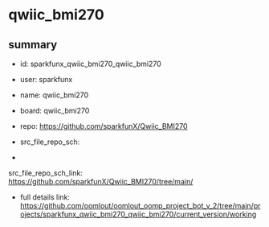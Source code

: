 # qwiic_bmi270
 
## summary 
* id: sparkfunx_qwiic_bmi270_qwiic_bmi270
* user: sparkfunx
* name: qwiic_bmi270
* board: qwiic_bmi270
* repo: https://github.com/sparkfunX/Qwiic_BMI270



* src_file_repo_sch: 
*
 src_file_repo_sch_link: https://github.com/sparkfunX/Qwiic_BMI270/tree/main/
* full details link: https://github.com/oomlout/oomlout_oomp_project_bot_v_2/tree/main/projects/sparkfunx_qwiic_bmi270_qwiic_bmi270/current_version/working  






